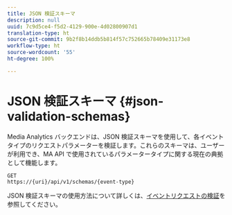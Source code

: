 ```yaml
---
title: JSON 検証スキーマ
description: null
uuid: 7c9d5ce4-f5d2-4129-900e-4d02800907d1
translation-type: ht
source-git-commit: 9b2f8b14ddb5b814f57c752665b78409e31173e8
workflow-type: ht
source-wordcount: '55'
ht-degree: 100%

---
```



# JSON 検証スキーマ {#json-validation-schemas}

Media Analytics バックエンドは、JSON 検証スキーマを使用して、各イベントタイプのリクエストパラメーターを検証します。これらのスキーマは、ユーザーが利用でき、MA API で使用されているパラメータータイプに関する現在の典拠として機能します。

```
GET
https://{uri}/api/v1/schemas/{event-type}
```

JSON 検証スキーマの使用方法について詳しくは、[イベントリクエストの検証](/help/media-collection-api/mc-api-impl/mc-api-validate-reqs.md)を参照してください。
